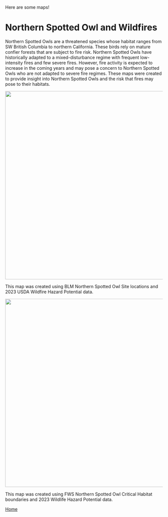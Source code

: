 Here are some maps!

# Northern Spotted Owl and Wildfires
Northern Spotted Owls are a threatened species whose habitat ranges from SW British Columbia to northern California. These birds rely on mature confier forests that are subject to fire risk. Northern Spotted Owls have historically adapted to a  mixed-disturbance regime with frequent low-intensity fires and few severe fires. However, fire activity is expected to increase in the coming years and may pose a concern to Northern Spotted Owls who are not adapted to severe fire regimes. These maps were created to provide insight into Northern Spotted Owls and the risk that fires may pose to their habitats.

<img src="https://github.com/user-attachments/assets/9e7d5651-5fa3-478c-94f9-8cac21f21e1d" width="800" height="600">

This map was created using BLM Northern Spotted Owl Site locations and 2023 USDA Wildfire Hazard Potential data.



<img src="https://github.com/user-attachments/assets/4e927aa9-b6b3-428e-91bb-4fb07bfea2c5" width = "800" height = "600">

This map was created using FWS Northern Spotted Owl Critical Habitat boundaries and 2023 Wildlife Hazard Potential data.







[Home](README.md)

